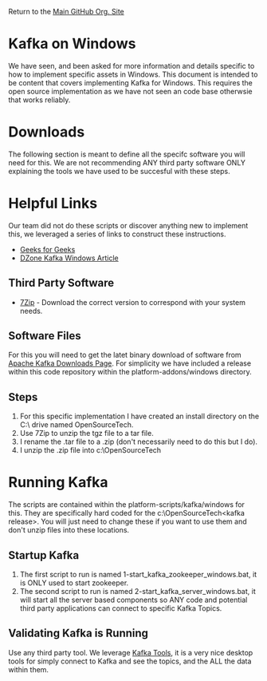 Return to the <a href="https://github.com/Project-Herophilus" target="_blank">Main GitHub Org. Site</a>

# Kafka on Windows
We have seen, and been asked for more information and details specific
to how to implement specific assets in Windows. This document is intended to be content that covers
implementing Kafka for Windows. This requires the open source implementation as we have not seen
an code base otherwsie that works reliably.

# Downloads
The following section is meant to define all the specifc software you will need for this.
We are not recommending ANY third party software ONLY explaining the tools we have
used to be succesful with these steps.

# Helpful Links
Our team did not do these scripts or discover anything new to implement
this, we leveraged a series of links to construct these
instructions.

* [Geeks for Geeks](https://www.geeksforgeeks.org/how-to-install-and-run-apache-kafka-on-windows/)
* [DZone Kafka Windows Article](https://dzone.com/articles/running-apache-kafka-on-windows-os)

## Third Party Software
* [7Zip](https://www.7-zip.org/) -  Download the correct version to correspond with your system needs.

## Software Files
For this you will need to get the latet binary download of software from
[Apache Kafka Downloads Page](http://kafka.apache.org/downloads). For simplicity
we have included a release within this code repository within the platform-addons/windows
directory.

## Steps
1.  For this specific implementation I have created an install directory
on the C:\ drive named OpenSourceTech.
2. Use 7Zip to unzip the tgz file to a tar file.
3. I rename the .tar file to a .zip (don't necessarily need to do this but I do).
4. I unzip the .zip file into c:\OpenSourceTech

# Running Kafka
The scripts are contained within the platform-scripts/kafka/windows for this.
They are specifically hard coded for the c:\OpenSourceTech\<kafka release>.
You will just need to change these if you want to use them and don't unzip
files into these locations.

## Startup Kafka
1.  The first script to run is named 1-start_kafka_zookeeper_windows.bat, it is ONLY
used to start zookeeper.
2.  The second script to run is named 2-start_kafka_server_windows.bat, it will start all the server
based components so ANY code and potential third party applications can
connect to specific Kafka Topics.

## Validating Kafka is Running
Use any third party tool. We leverage [Kafka Tools](https://kafkatool.com/), it is a very nice desktop tools for
simply connect to Kafka and see the topics, and the ALL the data within them.